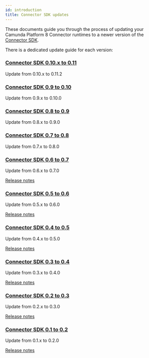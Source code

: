 ```yaml
---
id: introduction
title: Connector SDK updates
---
```


These documents guide you through the process of updating your Camunda Platform 8
Connector runtimes to a newer version of the
[Connector SDK](/components/connectors/custom-built-connectors/connector-sdk.md).

There is a dedicated update guide for each version:

### [Connector SDK 0.10.x to 0.11](../0100-to-0110)

Update from 0.10.x to 0.11.2

### [Connector SDK 0.9 to 0.10](../090-to-0100)

Update from 0.9.x to 0.10.0

### [Connector SDK 0.8 to 0.9](../080-to-090)

Update from 0.8.x to 0.9.0

### [Connector SDK 0.7 to 0.8](../070-to-080)

Update from 0.7.x to 0.8.0

### [Connector SDK 0.6 to 0.7](../060-to-070)

Update from 0.6.x to 0.7.0

[Release notes](https://github.com/camunda/connector-sdk/releases/tag/0.7.0)

### [Connector SDK 0.5 to 0.6](../050-to-060)

Update from 0.5.x to 0.6.0

[Release notes](https://github.com/camunda/connector-sdk/releases/tag/0.6.0)

### [Connector SDK 0.4 to 0.5](../040-to-050)

Update from 0.4.x to 0.5.0

[Release notes](https://github.com/camunda/connector-sdk/releases/tag/0.5.0)

### [Connector SDK 0.3 to 0.4](../030-to-040)

Update from 0.3.x to 0.4.0

[Release notes](https://github.com/camunda/connector-sdk/releases/tag/0.4.0)

### [Connector SDK 0.2 to 0.3](../020-to-030)

Update from 0.2.x to 0.3.0

[Release notes](https://github.com/camunda/connector-sdk/releases/tag/0.3.0)

### [Connector SDK 0.1 to 0.2](../010-to-020)

Update from 0.1.x to 0.2.0

[Release notes](https://github.com/camunda/connector-sdk/releases/tag/0.2.0)
